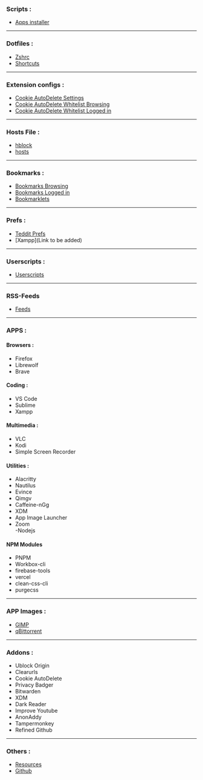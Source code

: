 ### Scripts :
- [Apps installer](https://raw.githubusercontent.com/fynks/configs/main/scripts/apps_installer.sh)
---

### Dotfiles :
- [Zshrc](https://raw.githubusercontent.com/fynks/configs/main/dotfiles/remove_this_text.zshrc)
- [Shortcuts](https://raw.githubusercontent.com/fynks/configs/main/dotfiles/custom_shortcuts)
---

### Extension configs :
- [Cookie AutoDelete Settings](https://github.com/fynks/configs/blob/main/dotfiles/CAD_settings.json)
- [Cookie AutoDelete Whitelist Browsing](https://github.com/fynks/configs/blob/main/dotfiles/CAD_white_list_browsing.json)
- [Cookie AutoDelete Whitelist Logged in](https://github.com/fynks/configs/blob/main/dotfiles/CAD_white_list_logged_in.json)
----

### Hosts File :
- [hblock](https://github.com/hectorm/hblock)
- [hosts](https://raw.githubusercontent.com/StevenBlack/hosts/master/hosts)
--- 

### Bookmarks :
- [Bookmarks Browsing](https://github.com/fynks/bookmarks/blob/main/bookmarks_browsing.html)
- [Bookmarks Logged in](https://github.com/fynks/bookmarks/blob/main/bookmarks_logged_in.html)
- [Bookmarklets](https://github.com/fynks/bookmarklets)
----

### Prefs :
- [Teddit Prefs](https://raw.githubusercontent.com/fynks/configs/main/prefs/teddit_prefs.json)
- [Xampp](Link to be added)
---

### Userscripts :
- [Userscripts](https://github.com/fynks/userscripts)
---

### RSS-Feeds
- [Feeds](https://github.com/fynks/bookmarks/blob/main/rss-feeds.opml)
---

### APPS :
#### Browsers :
- Firefox
- Librewolf
- Brave
  
 #### Coding :
 - VS Code
 - Sublime
 - Xampp
    
  #### Multimedia :
  - VLC
  - Kodi
  - Simple Screen Recorder
      
  #### Utilities :
   - Alacritty
   - Nautilus
   - Evince
   - Qimgv
   - Caffeine-nGg
   - XDM
   - App Image Launcher       
   - Zoom  
   -Nodejs
   
  ####  NPM Modules
   - PNPM
   - Workbox-cli
   - firebase-tools
   - vercel
   - clean-css-cli
   - purgecss
----

### APP Images :
- [GIMP](https://github.com/aferrero2707/gimp-appimage)
- [qBittorrent](https://www.appimagehub.com/p/1346648/) 
---

### Addons :
- Ublock Origin
- Clearurls
- Cookie AutoDelete
- Privacy Badger
- Bitwarden
- XDM
- Dark Reader
- Improve Youtube
- AnonAddy
- Tampermonkey
- Refined Github
---

### Others :
- [Resources](https://github.com/fynks/Resources) 
- [Github](https://github.com/fynks/configs)
